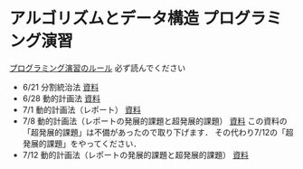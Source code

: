 # アルゴリズムとデータ構造 プログラミング演習

[プログラミング演習のルール](/RULES.md) 必ず読んでください

* 6/21 分割統治法 [資料](/0621/2016ad_0621.pdf)
* 6/28 動的計画法 [資料](/0628/2016ad_0628.pdf)
* 7/1  動的計画法（レポート） [資料](/0701/2016ad_0701.pdf)
* 7/8  動的計画法（レポートの発展的課題と超発展的課題） [資料](/0708/2016ad_0708.pdf)
この資料の「超発展的課題」は不備があったので取り下げます．
その代わり7/12の「超発展的課題」をやってください．
* 7/12  動的計画法（レポートの発展的課題と超発展的課題） [資料](/0712/2016ad_0712.pdf)
